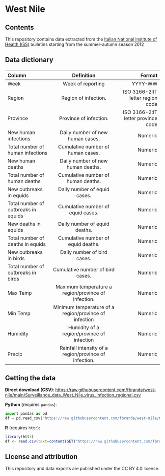 # West Nile

## Contents

This repository contains data extracted from the [Italian National Institute of Health (ISS)](https://www.epicentro.iss.it/westnile/bollettino) bulletins starting from the summer-autumn season 2012


## Data dictionary

### 

| Column      | Definition | Format     |
| :---        |    :----:   |          ---: |
| Week     |  Week of reporting       | YYYY-WW   |
| Region | Region of infection.  | ISO 3166-2:IT letter region code |
| Province| Province of infection. | ISO 3166-2:IT letter province code |
| New human infections | Daily number of new human cases. | Numeric |
| Total number of human infections	 | Cumulative number of human cases.	 | Numeric |
| New human deaths | Daily number of new human deaths. | Numeric |
| Total number of human deaths	 | Cumulative number of human deaths.	 | Numeric |
| New outbreaks in equids | Daily number of equid cases. | Numeric |
| Total number of outbreaks in equids	 | Cumulative number of equid cases.	 | Numeric |
| New deaths in equids | Daily number of equid deaths. | Numeric |
| Total number of deaths in equids	 | Cumulative number of equid deaths.	 | Numeric |
| New outbreaks in birds | Daily number of bird cases. | Numeric |
| Total number of outbreaks in birds	 | Cumulative number of bird cases.	 | Numeric |
| Max Temp	 | Maximum temperature a region/province of infection. | Numeric |
| Min Temp		| Minimum temperature of a region/province of infection  | Numeric |
| Humidity	 | Humidity of a region/province of infection | Numeric |
| Precip	 | Rainfall intensity of a region/province of infection. | Numeric |


## Getting the data

**Direct download (CSV)**: https://raw.githubusercontent.com/fbranda/west-nile/main/Surveillance_data_West_Nile_virus_infection_regional.csv

**Python** (requires `pandas`):
```python
import pandas as pd
df = pd.read_csv("https://raw.githubusercontent.com/fbranda/west-nile/main/Surveillance_data_West_Nile_virus_infection_regional.csv")
```

**R** (requires `httr`):
```r
library(httr)
df <- read.csv(text=content(GET("https://raw.githubusercontent.com/fbranda/west-nile/main/Surveillance_data_West_Nile_virus_infection_regional.csv")))
```


## License and attribution

This repository and data exports are published under the CC BY 4.0 license.


